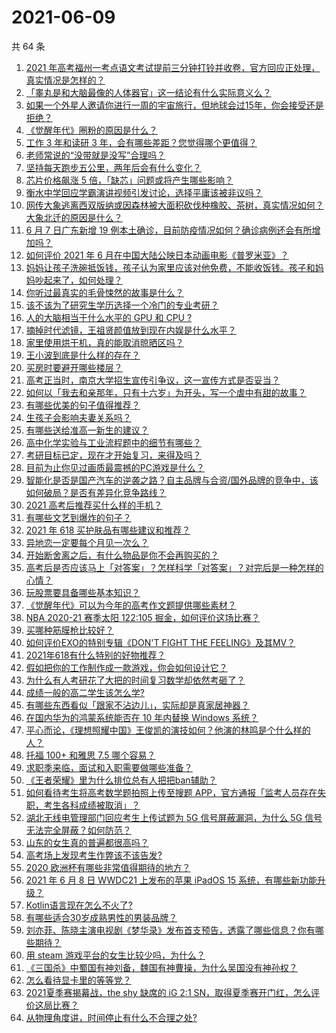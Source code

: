 # 2021-06-09

共 64 条

<!-- BEGIN -->
<!-- 最后更新时间 Wed Jun 09 2021 01:43:47 GMT+0800 (China Standard Time) -->

1. [2021
   年高考福州一考点语文考试提前三分钟打铃并收卷，官方回应正处理，真实情况是怎样的？](https://www.zhihu.com/question/463603842)
2. [「睾丸是和大脑最像的人体器官」这一结论有什么实际意义么？](https://www.zhihu.com/question/463156456)
3. [如果一个外星人邀请你进行一周的宇宙旅行，但地球会过15年，你会接受还是拒绝？](https://www.zhihu.com/question/463336626)
4. [《觉醒年代》圈粉的原因是什么？](https://www.zhihu.com/question/460648920)
5. [工作 3 年和读研 3 年，会有哪些差距？您觉得哪个更值得？](https://www.zhihu.com/question/463621272)
6. [老师常说的“没带就是没写”合理吗？](https://www.zhihu.com/question/457033055)
7. [坚持每天跑步五公里，两年后会有什么变化？](https://www.zhihu.com/question/418315082)
8. [芯片价格飙涨 5 倍，「缺芯」问题或将产生哪些影响？](https://www.zhihu.com/question/463574415)
9. [衡水中学回应学霸演讲视频引发讨论，选择平庸该被非议吗？](https://www.zhihu.com/question/462967509)
10. [网传大象逃离西双版纳或因森林被大面积砍伐种橡胶、茶树，真实情况如何？大象北迁的原因是什么？](https://www.zhihu.com/question/463575906)
11. [6 月 7 日广东新增 19
    例本土确诊，目前防疫情况如何？确诊病例还会有所增加吗？](https://www.zhihu.com/question/463806780)
12. [如何评价 2021 年 6
    月在中国大陆公映日本动画电影《普罗米亚》？](https://www.zhihu.com/question/462217273)
13. [妈妈让孩子洗碗抵饭钱，孩子认为家里应该对他免费，不能收饭钱。孩子和妈妈吵起来了，如何处理？](https://www.zhihu.com/question/463356821)
14. [你听过最真实的毛骨悚然的故事是什么？](https://www.zhihu.com/question/458168131)
15. [该不该为了研究生学历选择一个冷门的专业考研？](https://www.zhihu.com/question/458850143)
16. [人的大脑相当于什么水平的 GPU 和 CPU ?](https://www.zhihu.com/question/404006982)
17. [摘掉时代滤镜，王祖贤颜值放到现在内娱是什么水平？](https://www.zhihu.com/question/460820502)
18. [家里使用烘干机，真的能取消晾晒区吗？](https://www.zhihu.com/question/450607143)
19. [王小波到底是什么样的存在？](https://www.zhihu.com/question/27333174)
20. [买房时要避开哪些楼层？](https://www.zhihu.com/question/447920355)
21. [高考正当时，南京大学招生宣传引争议，这一宣传方式是否妥当？](https://www.zhihu.com/question/463702038)
22. [如何以「我去和亲那年，只有十六岁」为开头，写一个虐中有甜的故事？](https://www.zhihu.com/question/437988845)
23. [有哪些优美的句子值得推荐？](https://www.zhihu.com/question/459600599)
24. [生孩子会影响夫妻关系吗？](https://www.zhihu.com/question/369792300)
25. [有哪些送给准高一新生的建议？](https://www.zhihu.com/question/49779691)
26. [高中化学实验与工业流程题中的细节有哪些？](https://www.zhihu.com/question/383773565)
27. [考研目标已定，现在才开始复习，来得及吗？](https://www.zhihu.com/question/463136813)
28. [目前为止你见过画质最震撼的PC游戏是什么？](https://www.zhihu.com/question/334549140)
29. [智能化是否是国产汽车的逆袭之路？自主品牌与合资/国外品牌的竞争中，该如何破局？是否有差异化竞争路线？](https://www.zhihu.com/question/436854466)
30. [2021 高考后推荐买什么样的手机？](https://www.zhihu.com/question/460386683)
31. [有哪些文艺到爆炸的句子？](https://www.zhihu.com/question/308829198)
32. [2021 年 618 买护肤品有哪些建议和推荐？](https://www.zhihu.com/question/397144646)
33. [异地恋一定要每个月见一次么？](https://www.zhihu.com/question/459310231)
34. [开始断舍离之后，有什么物品是你不会再购买的？](https://www.zhihu.com/question/457895008)
35. [高考后是否应该马上「对答案」？怎样科学「对答案」？对完后是一种怎样的心情？](https://www.zhihu.com/question/463614773)
36. [玩股票要具备哪些基本知识？](https://www.zhihu.com/question/19807409)
37. [《觉醒年代》可以为今年的高考作文题提供哪些素材？](https://www.zhihu.com/question/463608592)
38. [NBA 2020-21 赛季太阳 122:105
    掘金，如何评价这场比赛？](https://www.zhihu.com/question/463814681)
39. [买哪种筋膜枪比较好？](https://www.zhihu.com/question/376327980)
40. [如何评价EXO的特别专辑《DON'T FIGHT THE
    FEELING》及其MV？](https://www.zhihu.com/question/458831246)
41. [2021年618有什么特别的好物推荐？](https://www.zhihu.com/question/461478895)
42. [假如把你的工作制作成一款游戏，你会如何设计它？](https://www.zhihu.com/question/462775862)
43. [为什么有人考研花了大把的时间复习数学却依然考砸了？](https://www.zhihu.com/question/390760713)
44. [成绩一般的高二学生该怎么学?](https://www.zhihu.com/question/463170914)
45. [有哪些东西看似「跟家不沾边儿」，实际却是真家居神器？](https://www.zhihu.com/question/454606011)
46. [在国内华为的鸿蒙系统能否在 10 年内替换 Windows
    系统？](https://www.zhihu.com/question/462366986)
47. [平心而论，《理想照耀中国》王俊凯的演技如何？他演的林鸣是个什么样的人？](https://www.zhihu.com/question/463762791)
48. [托福 100+ 和雅思 7.5 哪个容易？](https://www.zhihu.com/question/26489793)
49. [求职季来临，面试和入职需要做哪些准备？](https://www.zhihu.com/question/462924309)
50. [《王者荣耀》里为什么排位总有人把把ban辅助？](https://www.zhihu.com/question/461168119)
51. [如何看待考生将高考数学题拍照上传至搜题
    APP，官方通报「监考人员存在失职，考生各科成绩被取消」？](https://www.zhihu.com/question/463826989)
52. [湖北无线电管理部门回应考生上传试题为 5G 信号屏蔽漏洞，为什么 5G
    信号无法完全屏蔽？如何防范？](https://www.zhihu.com/question/463853973)
53. [山东的女生真的普遍都很高吗？](https://www.zhihu.com/question/389402145)
54. [高考场上发现考生作弊该不该告发?](https://www.zhihu.com/question/463567379)
55. [2020 欧洲杯有哪些非常值得期待的地方？](https://www.zhihu.com/question/463813116)
56. [2021 年 6 月 8 日 WWDC21 上发布的苹果 iPadOS 15
    系统，有哪些新功能升级？](https://www.zhihu.com/question/463792155)
57. [Kotlin语言现在怎么不火了?](https://www.zhihu.com/question/461471019)
58. [有哪些适合30岁成熟男性的男装品牌？](https://www.zhihu.com/question/265777777)
59. [刘亦菲、陈晓主演电视剧《梦华录》发布首支预告，透露了哪些信息？你有哪些期待？](https://www.zhihu.com/question/463707226)
60. [用 steam 游戏平台的女生比较少吗，为什么？](https://www.zhihu.com/question/451787400)
61. [《三国杀》中蜀国有神刘备，魏国有神曹操，为什么吴国没有神孙权？](https://www.zhihu.com/question/463422109)
62. [怎么看待显卡里的等等党？](https://www.zhihu.com/question/448323212)
63. [2021夏季赛揭幕战，the shy 缺席的 iG 2:1
    SN，取得夏季赛开门红，怎么评价这局比赛？](https://www.zhihu.com/question/463714199)
64. [从物理角度讲，时间停止有什么不合理之处?](https://www.zhihu.com/question/463532554)

<!-- END -->
